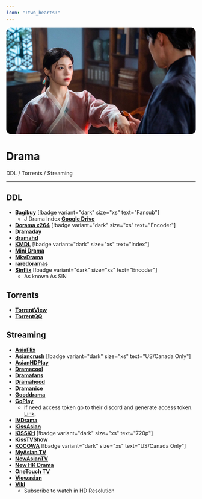 ```yaml
---
icon: ":two_hearts:"
---
```


![](/static/assets/banner/drama.png)
# Drama

DDL / Torrents / Streaming
___

## DDL
- [**Bagikuy**](https://bagikuy.com/) [!badge variant="dark" size="xs" text="Fansub"]
    - J Drama Index [**Google Drive**](https://drive.google.com/drive/folders/0B4SicD-zZ_Z1SWtNWjlfMmJtRFE?resourcekey=0-Mb-d6oqmNscdL_zO16m4Uw)
- [**Dorama x264**](https://doramax264.com/) [!badge variant="dark" size="xs" text="Encoder"]    
- [**Dramaday**](https://dramaday.me/)
- [**dramahd**](https://dramahd.me/)
- [**KMDL**](https://kmdlbd.tk/) [!badge variant="dark" size="xs" text="Index"]
- [**Mini Drama**](https://minidrama.net/)
- [**MkvDrama**](https://mkvdrama.org/)
- [**raredoramas**](https://www.raredoramas.com/)
- [**Sinflix**](https://rentry.co/sinflix) [!badge variant="dark" size="xs" text="Encoder"]
    - As known As SiN

## Torrents
- [**TorrentView**](https://viewtorrent17.com/)
- [**TorrentQQ**](https://torrentqq.net/)

## Streaming
- [**AsiaFlix**](https://asiaflix.app/)
- [**Asiancrush**](https://www.asiancrush.com/) [!badge variant="dark" size="xs" text="US/Canada Only"]
- [**AsianHDPlay**](https://asianhdplay.org/)
- [**Dramacool**](https://dramacool.hr/)
- [**Dramafans**](http://www.dramafans.org/)
- [**Dramahood**](https://kdramahood.com/)
- [**Dramanice**](https://dramanice.la/)
- [**Gooddrama**](https://gooddrama.stream/)
- [**GoPlay**](https://goplay.pw/)
    - if need access token go to their discord and generate access token. [Link](https://discord.gg/yY2P3DQR8S).
- [**IVDrama**](https://ivdrama.me/)
- [**KissAsian**](https://kissasian.dad/)
- [**KISSKH**](https://kisskh.co/) [!badge variant="dark" size="xs" text="720p"]
- [**KissTVShow**](https://kisstvshow.to/)
- [**KOCOWA**](https://www.kocowa.com/) [!badge variant="dark" size="xs" text="US/Canada Only"]
- [**MyAsian TV**](https://myasiantv.cx/)
- [**NewAsianTV**](https://www2.newasiantv.pro/)
- [**New HK Drama**](https://www.newhkdramas.com/)
- [**OneTouch TV**](https://onetouchtv.me/)
- [**Viewasian**](https://viewasian.co/)
- [**Viki**](https://www.viki.com/)
    - Subscribe to watch in HD Resolution
